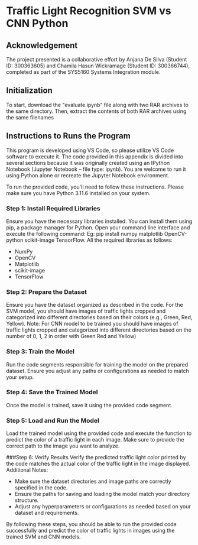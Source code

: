 # Traffic Light Recognition SVM vs CNN Python

## Acknowledgement

The project presented is a collaborative effort by Anjana De Silva (Student ID: 300363605) and Chamila Hasun Wickramage (Student ID: 300366744), completed as part of the SYS5160 Systems Integration module.

## Initialization

To start, download the "evaluate.ipynb" file along with two RAR archives to the same directory. Then, extract the contents of both RAR archives using the same filenames

## Instructions to Runs the Program

This program is developed using VS Code, so please utilize VS Code software to execute it. The code provided in this appendix is divided into several sections because it was originally created using an IPython Notebook (Jupyter Notebook – file type: ipynb). You are welcome to run it using Python alone or recreate the Jupyter Notebook environment.

To run the provided code, you'll need to follow these instructions. Please make sure you have Python 3.11.6 installed on your system.

### Step 1: Install Required Libraries

Ensure you have the necessary libraries installed. You can install them using pip, a package manager for Python. Open your command line interface and execute the following command:
Eg: pip install numpy matplotlib OpenCV-python scikit-image TensorFlow.
All the required libraries as follows:
* NumPy
* OpenCV
* Matplotlib
* scikit-image
* TensorFlow

### Step 2: Prepare the Dataset

Ensure you have the dataset organized as described in the code. For the SVM model, you should have images of traffic lights cropped and categorized into different directories based on their colors (e.g., Green, Red, Yellow). 
Note: For CNN model to be trained you should have images of traffic lights cropped and categorized into different directories based on the number of 0, 1, 2 in order with Green Red and Yellow)

### Step 3: Train the Model

Run the code segments responsible for training the model on the prepared dataset. Ensure you adjust any paths or configurations as needed to match your setup.

### Step 4: Save the Trained Model

Once the model is trained, save it using the provided code segment.

### Step 5: Load and Run the Model

Load the trained model using the provided code and execute the function to predict the color of a traffic light in each image. Make sure to provide the correct path to the image you want to analyze.

###Step 6: Verify Results
Verify the predicted traffic light color printed by the code matches the actual color of the traffic light in the image displayed.
Additional Notes:
* Make sure the dataset directories and image paths are correctly specified in the code.
* Ensure the paths for saving and loading the model match your directory structure.
* Adjust any hyperparameters or configurations as needed based on your dataset and requirements.

By following these steps, you should be able to run the provided code successfully and predict the color of traffic lights in images using the trained SVM and CNN models.

